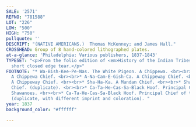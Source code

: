 ```yaml
---
SALE: '2571'
REFNO: "781588"
LOT: "226"
LOW: "500"
HIGH: "750"
pullquote: ''
DESCRIPT: "(NATIVE AMERICANS.)  Thomas McKenney; and James Hall."
CROSSHEAD: Group of 8 hand-colored lithographed plates.
at-a-glance: 'Philadelphia: Various publishers, 1837-1843'
TYPESET: "<p>From the folio edition of <em>History of the Indian Tribes.</em> Occasional
  short closed edge tear.</p>"
FOOTNOTE: "* Wa-Bish-Kee-Pe-Nas. The White Pigeon. A Chippewa. <br><br>* Pa-She-Nine.
  A Chippewa Chief. <br><br>* A-Na-Cam-E-Gish-Ca. A Chippeway Chief. <br><br>* O-Hya-Wa-Mince-Kee.
  A Chippeway Chief. <br><br>* Sha-Ha-Ka. A Mandan Chief. <br><br>* Sha-Ha-Ka. A Mandan
  Chief. (duplicate). <br><br>* Ca-Ta-He-Cas-Sa-Black Hoof. Principal Chief of the
  Shawanoes. <br><br>* Ca-Ta-He-Cas-Sa-Black Hoof. Principal Chief of the Shawanoes.
  (duplicate, with different imprint and coloration). "
year: 1837
background_color: "#ffffff"

---
```

